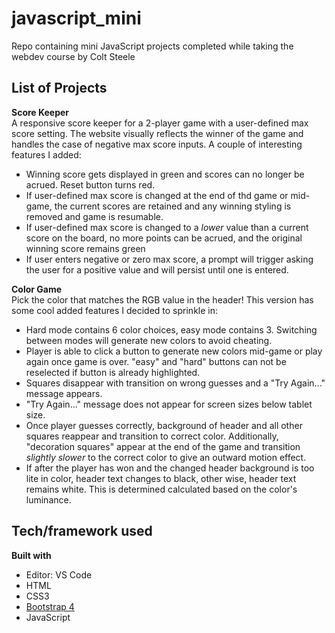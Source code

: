 # javascript_mini
Repo containing mini JavaScript projects completed while taking the webdev course by Colt Steele

## List of Projects
<b>Score Keeper</b>  
A responsive score keeper for a 2-player game with a user-defined max score setting. The website visually reflects the winner of the game and handles the case of negative max score inputs. A couple of interesting features I added:
- Winning score gets displayed in green and scores can no longer be acrued. Reset button turns red.
- If user-defined max score is changed at the end of thd game or mid-game, the current scores are retained and any winning styling is removed and game is resumable.
- If user-defined max score is changed to a *lower* value than a current score on the board, no more points can be acrued, and the original winning score remains green
- If user enters negative or zero max score, a prompt will trigger asking the user for a positive value and will persist until one is entered.

<b>Color Game</b>  
Pick the color that matches the RGB value in the header! This version has some cool added features I decided to sprinkle in:
- Hard mode contains 6 color choices, easy mode contains 3. Switching between modes will generate new colors to avoid cheating.
- Player is able to click a button to generate new colors mid-game or play again once game is over. "easy" and "hard" buttons can not be reselected if button is already highlighted.
- Squares disappear with transition on wrong guesses and a "Try Again..." message appears.
- "Try Again..." message does not appear for screen sizes below tablet size.
- Once player guesses correctly, background of header and all other squares reappear and transition to correct color. Additionally, "decoration squares" appear at the end of the game and transition *slightly slower* to the correct color to give an outward motion effect.
- If after the player has won and the changed header background is too lite in color, header text changes to black, other wise, header text remains white. This is determined calculated based on the color's luminance.

## Tech/framework used
<b>Built with</b>
- Editor: VS Code
- HTML
- CSS3
- [Bootstrap 4](https://getbootstrap.com/)
- JavaScript


